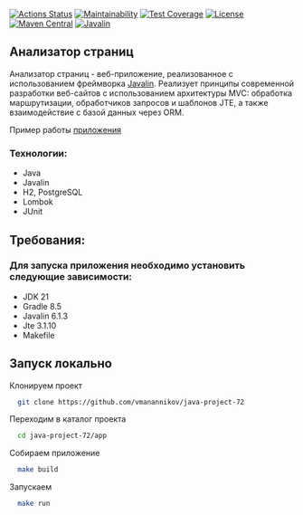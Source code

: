 [![Actions Status](https://github.com/vmanannikov/java-project-72/actions/workflows/hexlet-check.yml/badge.svg)](https://github.com/vmanannikov/java-project-72/actions)
[![Maintainability](https://api.codeclimate.com/v1/badges/c2bc58d574eae321bc4b/maintainability)](https://codeclimate.com/github/vmanannikov/java-project-72/maintainability)
[![Test Coverage](https://api.codeclimate.com/v1/badges/c2bc58d574eae321bc4b/test_coverage)](https://codeclimate.com/github/vmanannikov/java-project-72/test_coverage)
[![License](https://img.shields.io/badge/license-Apache%202.0-blue.svg)](https://raw.githubusercontent.com/casid/jte/master/LICENSE)
[![Maven Central](https://img.shields.io/maven-central/v/gg.jte/jte.svg)](https://central.sonatype.com/artifact/gg.jte/jte?smo=true)
[![Javalin](https://img.shields.io/maven-central/v/io.javalin/javalin?label=stable)](https://central.sonatype.com/artifact/io.javalin/javalin)

## Анализатор страниц

Анализатор страниц - веб-приложение, реализованное с использованием фреймворка [Javalin](https://javalin.io). Реализует принципы современной разработки веб-сайтов с использованием архитектуры MVC: обработка маршрутизации, обработчиков запросов и шаблонов JTE, а также взаимодействие с базой данных через ORM.

Пример работы [приложения](https://urls-checker.onrender.com)

### Технологии:

+ Java
+ Javalin
+ H2, PostgreSQL
+ Lombok
+ JUnit

## Требования:

### Для запуска приложения необходимо установить следующие зависимости:

+ JDK 21
+ Gradle 8.5
+ Javalin 6.1.3
+ Jte 3.1.10
+ Makefile

## Запуск локально

Клонируем проект

```bash
  git clone https://github.com/vmanannikov/java-project-72
```

Переходим в каталог проекта

```bash
  cd java-project-72/app
```

Собираем приложение

```bash
  make build
```

Запускаем

```bash
  make run
```